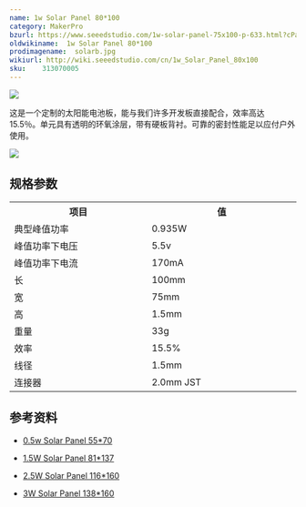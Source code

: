 ```yaml
---
name: 1w Solar Panel 80*100
category: MakerPro
bzurl: https://www.seeedstudio.com/1w-solar-panel-75x100-p-633.html?cPath=155
oldwikiname:  1w Solar Panel 80*100
prodimagename:  solarb.jpg
wikiurl: http://wiki.seeedstudio.com/cn/1w_Solar_Panel_80x100
sku:    313070005
---
```

![](http://bz.seeedstudio.com/depot/images/product/solarb.jpg)

这是一个定制的太阳能电池板，能与我们许多开发板直接配合，效率高达 15.5％。单元具有透明的环氧涂层，带有硬板背衬。可靠的密封性能足以应付户外使用。

[![](https://github.com/SeeedDocument/wiki_chinese/raw/master/docs/images/click_to_buy.PNG)](https://item.taobao.com/item.htm?spm=a1z10.3-c.w4002-11172317909.9.29313113iQARtO&id=45453787346)


## 规格参数

<table>
<tr>
<th>项目
</th>
<th>值
</th></tr>
<tr>
<td width="400px">典型峰值功率
</td>
<td width="400px">0.935W
</td></tr>
<tr>
<td>峰值功率下电压
</td>
<td>5.5v
</td></tr>
<tr>
<td>峰值功率下电流
</td>
<td>170mA
</td></tr>
<tr>
<td>长
</td>
<td>100mm
</td></tr>
<tr>
<td>宽
</td>
<td>75mm
</td></tr>
<tr>
<td>高
</td>
<td>1.5mm
</td></tr>
<tr>
<td>重量
</td>
<td>33g
</td></tr>
<tr>
<td>效率
</td>
<td>15.5%
</td></tr>
<tr>
<td> 线径
</td>
<td> 1.5mm
</td></tr>
<tr>
<td> 连接器
</td>
<td> 2.0mm JST
</td></tr></table>


##   参考资料

*   [0.5w Solar Panel 55*70](/0.5w_Solar_Panel_55x70 "0.5w Solar Panel 55*70")

*   [1.5W Solar Panel 81*137](/1.5W_Solar_Panel_81x137 "1.5W Solar Panel 81*137")

*   [2.5W Solar Panel 116*160](/2.5W_Solar_Panel_116x160 "2.5W Solar Panel 116*160")

*   [3W Solar Panel 138*160](/3W_Solar_Panel_138x160 "3W Solar Panel 138*160")

